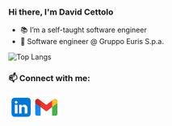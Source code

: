 ### Hi there, I'm David Cettolo

- 📚 I’m a self-taught software engineer
- 🏢 Software engineer @ Gruppo Euris S.p.a.

![Top Langs](https://github-readme-stats.vercel.app/api/top-langs/?username=davidCett&layout=compact&show_icons=true&card_width=445&theme=solarized-light)

### 📫 Connect with me:
[<img align="left" alt="alls | LinkedIn" width="50px" style="color:red" src="linkedin_logo.svg">][linkedin]
[<img align="left" alt="alls | Gmail" width="50px" style="color:blue" src="gmail_logo.svg" />][gmail]

[linkedin]: https://linkedin.com/in/davidcettolo
[gmail]: mailto:david.cettolo.tech@gmail.com

